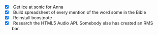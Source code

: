 - [X]  Get ice at sonic for Anna
- [X]  Build spreadsheet of every mention of the word some in the Bible
- [X]  Reinstall boostnote
- [X]  Research the HTML5 Audio API. Somebody else has created an RMS bar.